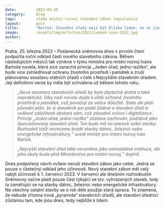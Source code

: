 ```yaml
---
date:         2022-03-25
category:     blog
tags:         vláda místní-rozvoj stavební-zákon legislativa 
layout:       post
title:        "Bartoš: Stavební úřady mají být blízko lidem, ne se jim vzdalovat. Změna stavebního zákona má zabránit kolapsu stavebního řízení"
image:        /assets/img/articles/2022/ivanek-ivan-2022.jpg
author:       
---
```


Praha, 25. března 2022 – Poslanecká sněmovna dnes v prvním čtení podpořila roční odklad části nového stavebního zákona. Během následujících měsíců tak vznikne v týmu ministra pro místní rozvoj Ivana Bartoše novela, která sice zanechá princip „Jeden úřad, jedno razítko“, ale bude více zohledňovat ochranu životního prostředí i památek a zruší plánovanou soustavu státních úřadů v čele s Nejvyšším stavebním úřadem. Její definitivní verze by měla být schválena už během tohoto roku. 

> *„Nová soustava stavebních úřadů by byla zbytečně drahá a také nepraktická. Díky naší novele dojde k větší ochraně životního prostředí a památek, což považuji za velice důležité. Stále ale platí původní plán, že si stavebník jen podá žádost a stavební úřad si veškeré záležitosti obstará sám, což zásadně ovlivní i digitalizace. Princip „Jeden úřad, jedno razítko" zůstane zachován, podobně jako Specializovaný stavební úřad. Ten bude mít na starosti velké stavby. Rozhodně totiž nechceme brzdit stavby dálnic, železnic nebo energetické infrastruktury,“* uvedl ministr pro místní rozvoj Ivan Bartoš. 

> *„Nejvyšší stavební úřad také nevznikne jako samostatná instituce, ale jeho úkoly bude plnit Ministerstvo pro místní rozvoj,“* doplnil.       

Dnes podpořený návrh ovšem neruší stavební zákon jako celek. Jedná se pouze o částečný odklad jeho účinnosti. Nový stavební zákon měl celý nabýt účinnosti k 1. červenci 2023. V červenci ale dnešním rozhodnutím Sněmovny začne platit pouze část týkající se tzv. vyhrazených staveb, tedy ta zaměřující se na stavby dálnic, železnic nebo energetické infrastruktury. Na všechny ostatní stavby se o rok déle použije stará úprava. To znamená, že nebude zřízena nová „pyramida“ stavebních úřadů, ale stavební úředníci zůstanou tam, kde jsou dnes, tedy nejblíže k lidem. 

